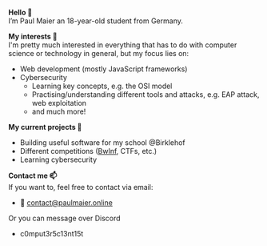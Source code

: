 <b>Hello 👋</b><br>
I’m Paul Maier an 18-year-old student from Germany.

<b>My interests 👀</b><br>
I'm pretty much interested in everything that has to do with computer science or technology in general, but my focus lies on:
- Web development (mostly JavaScript frameworks)
- Cybersecurity
  - Learning key concepts, e.g. the OSI model
  - Practising/understanding different tools and attacks, e.g. EAP attack, web exploitation
  - and much more!

<b>My current projects 🌱</b><br>
- Building useful software for my school @Birklehof
- Different competitions ([BwInf](https://bwinf.de/bundeswettbewerb/), CTFs, etc.)
- Learning cybersecurity

<b>Contact me 📫</b><br>
If you want to, feel free to contact via email:
- 📧 contact@paulmaier.online

Or you can message over Discord
- c0mput3r5c13nt15t
